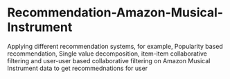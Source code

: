 # Recommendation-Amazon-Musical-Instrument
Applying different recommendation systems, for example, Popularity based recommendation, Single value decomposition, item-item collaborative filtering and user-user based collaborative filtering on Amazon Musical Instrument data to get recommednations for user
